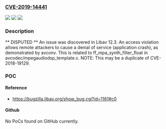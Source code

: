 ### [CVE-2019-14441](https://cve.mitre.org/cgi-bin/cvename.cgi?name=CVE-2019-14441)
![](https://img.shields.io/static/v1?label=Product&message=n%2Fa&color=blue)
![](https://img.shields.io/static/v1?label=Version&message=n%2Fa&color=blue)
![](https://img.shields.io/static/v1?label=Vulnerability&message=n%2Fa&color=brighgreen)

### Description

** DISPUTED ** An issue was discovered in Libav 12.3. An access violation allows remote attackers to cause a denial of service (application crash), as demonstrated by avconv. This is related to ff_mpa_synth_filter_float in avcodec/mpegaudiodsp_template.c. NOTE: This may be a duplicate of CVE-2018-19129.

### POC

#### Reference
- https://bugzilla.libav.org/show_bug.cgi?id=1161#c0

#### Github
No PoCs found on GitHub currently.


